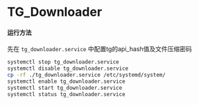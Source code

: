 # TG_Downloader

#### 运行方法

先在 `tg_downloader.service` 中配置tg的api_hash值及文件压缩密码

```bash
systemctl stop tg_downloader.service
systemctl disable tg_downloader.service
cp -rf ./tg_downloader.service /etc/systemd/system/
systemctl enable tg_downloader.service
systemctl start tg_downloader.service
systemctl status tg_downloader.service
```